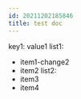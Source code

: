 ```yaml
---
id: 20211202185846
title: test doc
---
```

key1: value1
list1:
  - item1-change2
  - item2
list2:
  - item3
  - item4
